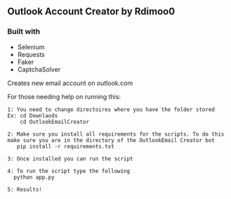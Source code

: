 ## Outlook Account Creator by Rdimoo0

### Built with

- Selenium
- Requests
- Faker
- CaptchaSolver

Creates new email account on outlook.com


For those needing help on running this:

```
1: You need to change directoires where you have the folder stored
Ex: cd Downlaods
    cd OutlookEmailCreator

2: Make sure you install all requirements for the scripts. To do this make sure you are in the directory of the OutlookEmail Creator bot
   pip install -r requirements.txt 

3: Once installed you can run the script

4: To run the script type the following
  python app.py 

5: Results!
```